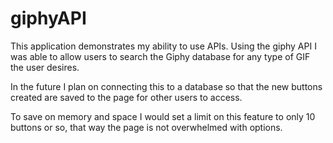 # giphyAPI

This application demonstrates my ability to use APIs. Using the giphy API I was able to allow users to search the Giphy database for 
any type of GIF the user desires.

In the future I plan on connecting this to a database so that the new buttons created are saved to the page for other users to access.

To save on memory and space I would set a limit on this feature to only 10 buttons or so, that way the page is not overwhelmed with options. 
